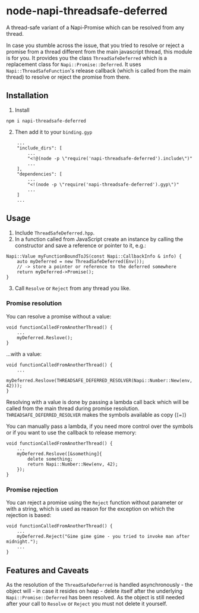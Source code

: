 # node-napi-threadsafe-deferred
A thread-safe variant of a Napi-Promise which can be resolved from any thread.

In case you stumble across the issue, that you tried to resolve or reject a promise from a thread different from the main javascript thread, this module is for you. It provides you the class `ThreadSafeDeferred` which is a replacement class for `Napi::Promise::Deferred`. It uses `Napi::ThreadSafeFunction`'s release callback (which is called from the main thread) to resolve or reject the promise from there.

## Installation

1. Install
```
npm i napi-threadsafe-deferred
```
2. Then add it to your `binding.gyp`
```
    ...
    "include_dirs": [
        ...
        "<!@(node -p \"require('napi-threadsafe-deferred').include\")"
        ...
    ],
    "dependencies": [
        ...
        "<!(node -p \"require('napi-threadsafe-deferred').gyp\")"
        ...
    ]
    ...
```

## Usage

1. Include `ThreadSafeDeferred.hpp`.
2. In a function called from JavaScript create an instance by calling the constructor and save a reference or pointer to it, e.g.:
```
Napi::Value myFunctionBoundToJS(const Napi::CallbackInfo & info) {
    auto myDeferred = new ThreadSafeDeferred(Env());
    // -> store a pointer or reference to the deferred somewhere
    return myDeferred->Promise();
}
```
3. Call `Resolve` or `Reject` from any thread you like.

### Promise resolution

You can resolve a promise without a value:
```
void functionCalledFromAnotherThread() {
    ...
    myDeferred.Reslove();
}
```

...with a value:
```
void functionCalledFromAnotherThread() {
    ...
    myDeferred.Reslove(THREADSAFE_DEFERRED_RESOLVER(Napi::Number::New(env, 42)));
}
```

Resolving with a value is done by passing a lambda call back which will be called from the main thread during promise resolution. `THREADSAFE_DEFERRED_RESOLVER` makes the symbols available as copy (`[=]`)

You can manually pass a lambda, if you need more control over the symbols or if you want to use the callback to release memory:

```
void functionCalledFromAnotherThread() {
    ...
    myDeferred.Reslove([&something]{
        delete something;
        return Napi::Number::New(env, 42);
    });
}
```

### Promise rejection

You can reject a promise using the `Reject` function without parameter or with a string, which is used as reason for the exception on which the rejection is based:
```
void functionCalledFromAnotherThread() {
    ...
    myDeferred.Reject("Gime gime gime - you tried to invoke man after midnight.");
    ...
}
```

## Features and Caveats

As the resolution of the `ThreadSafeDeferred` is handled asynchronously - the object will - in case it resides on heap - delete itself after the underlying `Napi::Promise::Deferred` has been resolved. As the object is still needed after your call to `Resolve` or `Reject` you must not delete it yourself.


